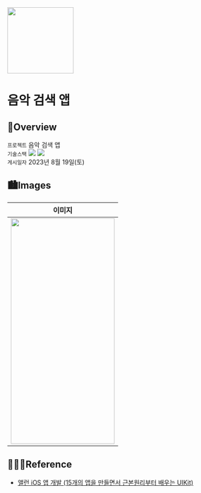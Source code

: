 <img src="https://user-images.githubusercontent.com/21079970/224588704-8340a864-0560-4f13-8586-eac4937dcfe5.png" align="center" width="150" height="150">

# 음악 검색 앱
## 🍎Overview
`프로젝트` 음악 검색 앱 <br>
`기술스택` <img src="https://img.shields.io/badge/Swift-F05138?style=flat-square&logo=Swift&logoColor=white"/> <img src="https://img.shields.io/badge/Xcode-147EFB?style=flat-square&logo=Xcode&logoColor=white"/> <br>
`게시일자` 2023년 8월 19일(토) <br>

## 🏙️Images

| 이미지 |
| :--: |
| <img src="https://github.com/rlarjsdn3/music-search-uikit-toy-project/assets/21079970/96d846a2-1ab1-43bc-a92a-abbff55a130d" align="center" width="235" height="511"> |
 
## 👩🏻‍💻Reference

* [앨런 iOS 앱 개발 (15개의 앱을 만들면서 근본원리부터 배우는 UIKit)](https://www.inflearn.com/course/ios-uikit-15apps/dashboard)
